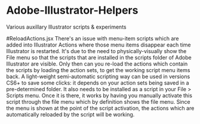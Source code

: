# Adobe-Illustrator-Helpers
Various auxillary Illustrator scripts &amp; experiments

#ReloadActions.jsx
There's an issue with menu-item scripts which are added into Illustrator Actions where those menu items disappear each time Illustrator is restarted. It's due to the need to physically-visually show the File menu so that the scripts that are installed in the scripts folder of Adobe Illustrator are visible. Only then can you re-load the actions which contain the scripts by loading the action sets, to get the working script menu items back. A light-weight semi-automatic scripting way can be used in versions CS6+ to save some clicks: it depends on your action sets being saved in a pre-determined folder. It also needs to be installed as a script in your File > Scripts menu. Once it is there, it works by having you manually activate this script through the file menu which by definition shows the file menu. Since the menu is shown at the point of the script activation, the actions which are automatically reloaded by the script will be working.
